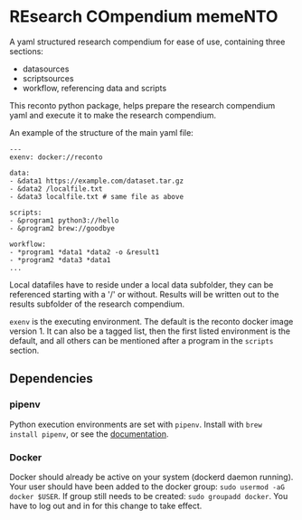 # REsearch COmpendium memeNTO

A yaml structured research compendium for ease of use, containing three sections:
- datasources
- scriptsources
- workflow, referencing data and scripts

This reconto python package, helps prepare the research compendium
yaml and execute it to make the research compendium.

An example of the structure of the main yaml file:

    ---
    exenv: docker://reconto
    
    data:
    - &data1 https://example.com/dataset.tar.gz
    - &data2 /localfile.txt
    - &data3 localfile.txt # same file as above

    scripts:
    - &program1 python3://hello
    - &program2 brew://goodbye
    
    workflow:
    - *program1 *data1 *data2 -o &result1
    - *program2 *data3 *data1
    ...

Local datafiles have to reside under a local data subfolder, they can
be referenced starting with a '/' or without. Results will be written
out to the results subfolder of the research compendium.

`exenv` is the executing environment. The default is the reconto
docker image version 1. It can also be a tagged list, then the first
listed environment is the default, and all others can be mentioned
after a program in the `scripts` section.

## Dependencies
### pipenv

Python execution environments are set with `pipenv`. Install with
`brew install pipenv`, or see the
[documentation](https://pipenv.readthedocs.io/en/latest).

### Docker

Docker should already be active on your system (dockerd daemon
running). Your user should have been added to the docker group:
`sudo usermod -aG docker $USER`. If group still needs to be created:
`sudo groupadd docker`. You have to log out and in for this change to
take effect.